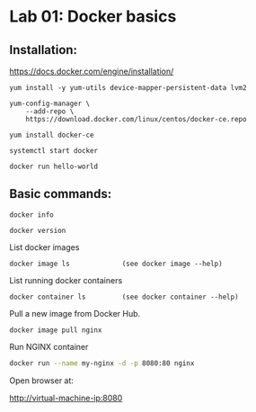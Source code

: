 # Lab 01: Docker basics

## Installation:


https://docs.docker.com/engine/installation/

```vim
yum install -y yum-utils device-mapper-persistent-data lvm2
```

```vim
yum-config-manager \
    --add-repo \
    https://download.docker.com/linux/centos/docker-ce.repo
```

```vim
yum install docker-ce
```

```vim
systemctl start docker
```

```vim 
docker run hello-world
```


## Basic commands:

```vim
docker info
```

```vim
docker version
```

List docker images
```vim 
docker image ls             (see docker image --help)
```

List running docker containers
```vim
docker container ls         (see docker container --help)
```

Pull a new image from Docker Hub.
```vim
docker image pull nginx
```

Run NGINX container 
```bash
docker run --name my-nginx -d -p 8080:80 nginx
```

Open browser at: 

[http://virtual-machine-ip:8080](http://virtual-machine-ip:8080)


